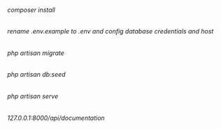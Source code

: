 ###### composer install
###### rename .env.example to .env and config database credentials and host
###### php artisan migrate
###### php artisan db:seed
###### php artisan serve
###### 127.0.0.1:8000/api/documentation
